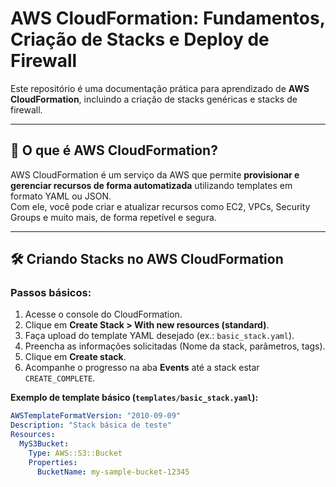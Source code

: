 # AWS CloudFormation: Fundamentos, Criação de Stacks e Deploy de Firewall

Este repositório é uma documentação prática para aprendizado de **AWS CloudFormation**, incluindo a criação de stacks genéricas e stacks de firewall.

---

## 📌 O que é AWS CloudFormation?

AWS CloudFormation é um serviço da AWS que permite **provisionar e gerenciar recursos de forma automatizada** utilizando templates em formato YAML ou JSON.  
Com ele, você pode criar e atualizar recursos como EC2, VPCs, Security Groups e muito mais, de forma repetível e segura.

---

## 🛠 Criando Stacks no AWS CloudFormation

### Passos básicos:
1. Acesse o console do CloudFormation.
2. Clique em **Create Stack > With new resources (standard)**.
3. Faça upload do template YAML desejado (ex.: `basic_stack.yaml`).
4. Preencha as informações solicitadas (Nome da stack, parâmetros, tags).
5. Clique em **Create stack**.
6. Acompanhe o progresso na aba **Events** até a stack estar `CREATE_COMPLETE`.

**Exemplo de template básico (`templates/basic_stack.yaml`):**
```yaml
AWSTemplateFormatVersion: "2010-09-09"
Description: "Stack básica de teste"
Resources:
  MyS3Bucket:
    Type: AWS::S3::Bucket
    Properties:
      BucketName: my-sample-bucket-12345
